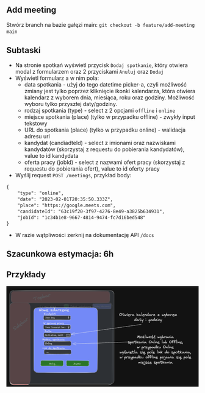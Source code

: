 ## Add meeting

Stwórz branch na bazie gałęzi main:
`git checkout -b feature/add-meeting main`

## Subtaski
- Na stronie spotkań wyświetl przycisk `Dodaj spotkanie`, który otwiera modal z formularzem oraz 2 przyciskami `Anuluj` oraz `Dodaj`
- Wyświetl formularz a w nim pola:
  - data spotkania - użyj do tego datetime picker-a, czyli możliwość zmiany jest tylko poprzez kliknięcie ikonki kalendarza, która otwiera kalendarz z wyborem dnia, miesiąca, roku oraz godziny. Możliwość wyboru tylko przyszłej daty/godziny.
  - rodzaj spotkania (type) - select z 2 opcjami `offline` i `online`
  - miejsce spotkania (place) (tylko w przypadku offline) - zwykły input tekstowy
  - URL do spotkania (place) (tylko w przypadku online) - walidacja adresu url
  - kandydat (candiadteId) - select z imionami oraz nazwiskami kandydatów (skorzystaj z requestu do pobierania kandydatów), value to id kandydata
  - oferta pracy (jobId) - select z nazwami ofert pracy (skorzystaj z requestu do pobierania ofert), value to id oferty pracy
- Wyślij request `POST /meetings`, przykład body:
```
{
	"type": "online",
	"date": "2023-02-01T20:35:50.333Z",
	"place": "https://google.meets.com",
	"candidateId": "63c19f20-3f97-4276-8e49-a3825b634931",
	"jobId": "1c34b1e8-9667-4814-9474-fc7d16bed548"
}
```
- W razie wątpliwości zerknij na dokumentację API `/docs`

## Szacunkowa estymacja: 6h

## Przykłady
![Add meeting](./add-meeting.png "Add meeting")

